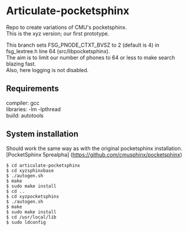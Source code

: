 # Articulate-pocketsphinx
Repo to create variations of CMU's pocketsphinx.  
This is the xyz version; our first prototype.  
  

This branch sets FSG_PNODE_CTXT_BVSZ to 2 (default is 4) in fsg_lextree.h line 64 (src/libpocketsphinx).  
The aim is to limit our number of phones to 64 or less to make search blazing fast.  
Also, here logging is not disabled.  


## Requirements  
compiler: gcc  
libraries: -lm -lpthread  
build: autotools  

## System installation  
Should work the same way as with the original pocketsphinx installation.  
[PocketSphinx 5prealpha] (https://github.com/cmusphinx/pocketsphinx)  
  

```
$ cd articulate-pocketsphinx
$ cd xyzsphinxbase
$ ./autogen.sh
$ make  
$ sudo make install
$ cd ..
$ cd xyzpocketsphinx
$ ./autogen.sh
$ make  
$ sudo make install  
$ cd /usr/local/lib 
$ sudo ldconfig  

```



